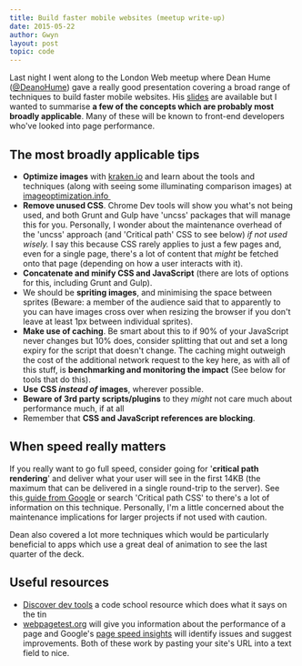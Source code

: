 ```yaml
---
title: Build faster mobile websites (meetup write-up)
date: 2015-05-22
author: Gwyn
layout: post
topic: code
---
```

Last night I went along to the London Web meetup where Dean Hume (<span class="screen-name"><a class="pretty-link js-nav" dir="ltr" href="https://twitter.com/DeanoHume" data-send-impression-cookie="true">@DeanoHume</a>) gave</span> a really good presentation covering a broad range of techniques to build faster mobile websites. His [slides](https://speakerdeck.com/deanohume/faster-mobile-websites "Dean's slides") are available but I wanted to summarise **a few of the concepts which are probably most broadly applicable**. Many of these will be known to front-end developers who've looked into page performance.

## The most broadly applicable tips

  * **Optimize images** with [kraken.io](http://www.kraken.io) and learn about the tools and techniques (along with seeing some illuminating comparison images) at [imageoptimization.info ](http://imageoptimization.info)
  * **Remove unused CSS**. Chrome Dev tools will show you what's not being used, and both Grunt and Gulp have 'uncss' packages that will manage this for you. Personally, I wonder about the maintenance overhead of the 'uncss' approach (and 'Critical path' CSS to see below) _if not used wisely._ I say this because CSS rarely applies to just a few pages and, even for a single page, there's a lot of content that _might_ be fetched onto that page (depending on how a user interacts with it).
  * **Concatenate and minify CSS and JavaScript** (there are lots of options for this, including Grunt and Gulp).
  * We should be **spriting images**, and minimising the space between sprites (Beware: a member of the audience said that to apparently to you can have images cross over when resizing the browser if you don't leave at least 1px between individual sprites).
  * **Make use of caching**. Be smart about this to if 90% of your JavaScript never changes but 10% does, consider splitting that out and set a long expiry for the script that doesn't change. The caching might outweigh the cost of the additional network request to the key here, as with all of this stuff, is **benchmarking and monitoring the impact** (See below for tools that do this).
  * **Use** **CSS _instead of_ images**, wherever possible.
  * **Beware of 3rd party scripts/plugins** to they _might_ not care much about performance much, if at all
  * Remember that **CSS and JavaScript references are blocking**.

## When speed really matters

If you really want to go full speed, consider going for '**critical path rendering**' and deliver what your user will see in the first 14KB (the maximum that can be delivered in a single round-trip to the server). See this[ guide from Google](https://developers.google.com/web/fundamentals/performance/critical-rendering-path/) or search 'Critical path CSS' to there's a lot of information on this technique. Personally, I'm a little concerned about the maintenance implications for larger projects if not used with caution.

Dean also covered a lot more techniques which would be particularly beneficial to apps which use a great deal of animation to see the last quarter of the deck.

## Useful resources

  * [Discover dev tools](discover-devtools.codeschool.com) a code school resource which does what it says on the tin
  * [webpagetest.org](http://webpagetest.org) will give you information about the performance of a page and Google's [page speed insights](https://developers.google.com/speed/pagespeed/insights/) will identify issues and suggest improvements. Both of these work by pasting your site's URL into a text field to nice.